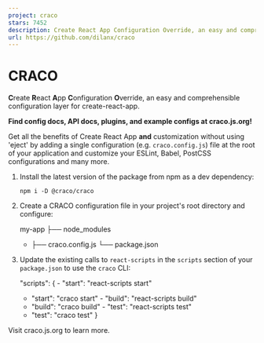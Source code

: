 ```yaml
---
project: craco
stars: 7452
description: Create React App Configuration Override, an easy and comprehensible configuration layer for Create React App.
url: https://github.com/dilanx/craco
---
```


CRACO
=====

**C**reate **R**eact **A**pp **C**onfiguration **O**verride, an easy and comprehensible configuration layer for create-react-app.

**Find config docs, API docs, plugins, and example configs at craco.js.org!**

  

Get all the benefits of Create React App **and** customization without using 'eject' by adding a single configuration (e.g. `craco.config.js`) file at the root of your application and customize your ESLint, Babel, PostCSS configurations and many more.

1.  Install the latest version of the package from npm as a dev dependency:
    
    ```
    npm i -D @craco/craco
    ```
    
2.  Create a CRACO configuration file in your project's root directory and configure:
    
      my-app
      ├── node\_modules
    + ├── craco.config.js
      └── package.json
    
3.  Update the existing calls to `react-scripts` in the `scripts` section of your `package.json` to use the `craco` CLI:
    
    "scripts": {
    \-  "start": "react-scripts start"
    +  "start": "craco start"
    \-  "build": "react-scripts build"
    +  "build": "craco build"
    \-  "test": "react-scripts test"
    +  "test": "craco test"
    }
    

Visit craco.js.org to learn more.
